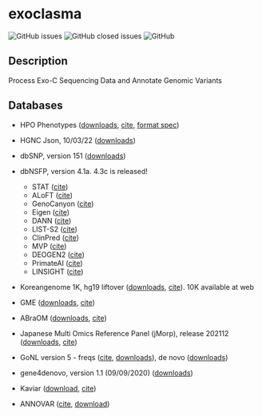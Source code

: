 # exoclasma

![GitHub issues](https://img.shields.io/github/issues-raw/regnveig/exoclasma)
![GitHub closed issues](https://img.shields.io/github/issues-closed-raw/regnveig/exoclasma)
![GitHub](https://img.shields.io/github/license/regnveig/exoclasma)

## Description

Process Exo-C Sequencing Data and Annotate Genomic Variants

## Databases

* HPO Phenotypes ([downloads](https://hpo.jax.org/app/download/annotation), [cite](https://doi.org/10.1093/nar/gky1105), [format spec](https://hpo-annotation-qc.readthedocs.io/en/latest/annotationFormat.html#phenotype-hpoa-format))
* HGNC Json, 10/03/22 ([downloads](https://www.genenames.org/download/statistics-and-files/))
* dbSNP, version 151 ([downloads](https://ftp.ncbi.nih.gov/snp/organisms/human_9606_b151_GRCh37p13/VCF/)) 
* dbNSFP, version 4.1a. 4.3c is released!
	* STAT ([cite](https://doi.org/10.1186/s13059-021-02490-0))
	* ALoFT ([cite](https://doi.org/10.1038/s41467-017-00443-5))
	* GenoCanyon ([cite](https://doi.org/10.1038/srep10576))
	* Eigen ([cite](https://doi.org/10.1038/ng.3477))
	* DANN ([cite](https://doi.org/10.1093/bioinformatics/btu703))
	* LIST-S2 ([cite](https://doi.org/10.1093/nar/gkaa288))
	* ClinPred ([cite](https://doi.org/10.1016/j.ajhg.2018.08.005))
	* MVP ([cite](https://doi.org/10.1038/s41467-020-20847-0))
	* DEOGEN2 ([cite](https://doi.org/10.1093/nar/gkx390))
	* PrimateAI ([cite](https://doi.org/10.1038/s41588-018-0167-z))
	* LINSIGHT ([cite](https://doi.org/10.1038/ng.3810))
* Koreangenome 1K, hg19 liftover ([downloads](http://1000genomes.kr/), [cite](https://doi.org/10.1126/sciadv.aaz7835)). 10K available at web
* GME ([downloads](http://igm.ucsd.edu/gme/index.php), [cite](https://doi.org/10.1038/ng.3592))
* ABraOM ([downloads](https://abraom.ib.usp.br), [cite](https://doi.org/10.1002/humu.23220))
* Japanese Multi Omics Reference Panel (jMorp), release 202112 ([downloads](https://jmorp.megabank.tohoku.ac.jp/), [cite](https://doi.org/10.1093/nar/gkaa1034))

* GoNL version 5 - freqs ([cite](https://dx.doi.org/10.1038%2Fejhg.2013.118), [downloads](https://molgenis26.gcc.rug.nl/downloads/gonl_public/variants/release5/)), de novo ([downloads](https://molgenis26.gcc.rug.nl/downloads/gonl_public/variants/release5.2/GoNL_DNMs.txt))

* gene4denovo, version 1.1 (09/09/2020) ([downloads](http://www.genemed.tech/gene4denovo))
* Kaviar ([download](http://db.systemsbiology.net/kaviar/), [cite](https://doi.org/10.1093/bioinformatics/btr540))

* ANNOVAR ([cite](http://nar.oxfordjournals.org/content/38/16/e164), [download](http://www.openbioinformatics.org/annovar/download/0wgxR2rIVP/annovar.latest.tar.gz))
